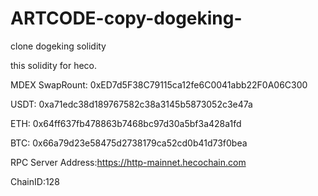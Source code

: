 # ARTCODE-copy-dogeking-
clone dogeking solidity

this solidity for heco.

MDEX SwapRount: 0xED7d5F38C79115ca12fe6C0041abb22F0A06C300

USDT: 0xa71edc38d189767582c38a3145b5873052c3e47a

ETH: 0x64ff637fb478863b7468bc97d30a5bf3a428a1fd

BTC: 0x66a79d23e58475d2738179ca52cd0b41d73f0bea

RPC Server Address:https://http-mainnet.hecochain.com

ChainID:128
